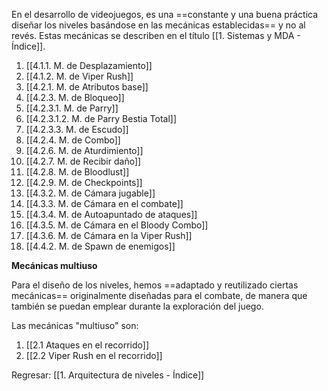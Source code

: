 
En el desarrollo de videojuegos, es una ==constante y una buena práctica diseñar los niveles basándose en las mecánicas establecidas== y no al revés. Estas mecánicas se describen en el título [[1. Sistemas y MDA - Índice]].

1. [[4.1.1. M. de Desplazamiento]]
2. [[4.1.2. M. de Viper Rush]]
4. [[4.2.1. M. de Atributos base]]
5. [[4.2.3. M. de Bloqueo]]
6. [[4.2.3.1. M. de Parry]]
7. [[4.2.3.1.2. M. de Parry Bestia Total]]
8. [[4.2.3.3. M. de Escudo]]
9. [[4.2.4. M. de Combo]]
10. [[4.2.6. M. de Aturdimiento]]
11. [[4.2.7. M. de Recibir daño]]
12. [[4.2.8. M. de Bloodlust]]
13. [[4.2.9. M. de Checkpoints]]
14. [[4.3.2. M. de Cámara jugable]]
15. [[4.3.3. M. de Cámara en el combate]]
16. [[4.3.4. M. de Autoapuntado de ataques]]
17. [[4.3.5. M. de Cámara en el Bloody Combo]]
18. [[4.3.6. M. de Cámara en la Viper Rush]]
19. [[4.4.2. M. de Spawn de enemigos]]

**Mecánicas multiuso**

Para el diseño de los niveles, hemos ==adaptado y reutilizado ciertas mecánicas== originalmente diseñadas para el combate, de manera que también se puedan emplear durante la exploración del juego.

Las mecánicas "multiuso" son:

1. [[2.1 Ataques en el recorrido]]
2. [[2.2 Viper Rush en el recorrido]]


Regresar: [[1. Arquitectura de niveles - Índice]]